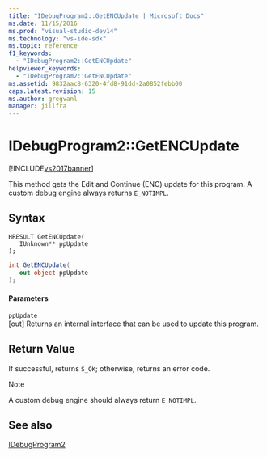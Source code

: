 ```yaml
---
title: "IDebugProgram2::GetENCUpdate | Microsoft Docs"
ms.date: 11/15/2016
ms.prod: "visual-studio-dev14"
ms.technology: "vs-ide-sdk"
ms.topic: reference
f1_keywords: 
  - "IDebugProgram2::GetENCUpdate"
helpviewer_keywords: 
  - "IDebugProgram2::GetENCUpdate"
ms.assetid: 9832aac8-6320-4fd8-91dd-2a0852febb00
caps.latest.revision: 15
ms.author: gregvanl
manager: jillfra
---
```

# IDebugProgram2::GetENCUpdate
[!INCLUDE[vs2017banner](../../../includes/vs2017banner.md)]

This method gets the Edit and Continue (ENC) update for this program. A custom debug engine always returns `E_NOTIMPL`.  
  
## Syntax  
  
```cpp#  
HRESULT GetENCUpdate(   
   IUnknown** ppUpdate  
);  
```  
  
```csharp  
int GetENCUpdate(  
   out object ppUpdate  
);  
```  
  
#### Parameters  
 `ppUpdate`  
 [out] Returns an internal interface that can be used to update this program.  
  
## Return Value  
 If successful, returns `S_OK`; otherwise, returns an error code.  
  
> [!NOTE]
> A custom debug engine should always return `E_NOTIMPL`.  
  
## See also  
 [IDebugProgram2](../../../extensibility/debugger/reference/idebugprogram2.md)
